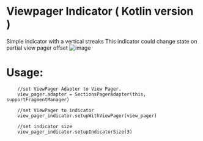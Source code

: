 # Viewpager Indicator ( Kotlin version )
Simple indicator with a vertical streaks
This indicator could change state on partial view pager offset
![image](https://user-images.githubusercontent.com/10744009/57377926-4a842a80-71ac-11e9-8016-693288223840.png)

# Usage:
        //set ViewPager Adapter to View Pager.
        view_pager.adapter = SectionsPagerAdapter(this, supportFragmentManager)

        //set ViewPager to indicator
        view_pager_indicator.setupWithViewPager(view_pager)

        //set indicator size
        view_pager_indicator.setupIndicatorSize(3)

